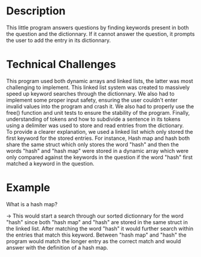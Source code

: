 # Description
This little program answers questions by finding keywords present in both the question and the dictionnary. If it cannot answer the question, it prompts the user to add the entry in its dictionnary.

# Technical Challenges
This program used both dynamic arrays and linked lists, the latter was most challenging to implement. This linked list system was created to massively speed up keyword searches through the dictionnary. We also had to implement some proper input safety, ensuring the user couldn't enter invalid values into the program and crash it. We also had to properly use the free() function and unit tests to ensure the stability of the program. Finally, understanding of tokens and how to subdivide a sentence in its tokens using a delimiter was used to store and read entries from the dictionary.
<br>
To provide a clearer explanation, we used a linked list which only stored the first keyword for the stored entries. For instance, Hash map and hash both share the same struct which only stores the word "hash" and then the words "hash" and "hash map" were stored in a dynamic array which were only compared against the keywords in the question if the word "hash" first matched a keyword in the question.

# Example
What is a hash map?

-> This would start a search through our sorted dictionnary for the word "hash" since both "hash map" and "hash" are stored in the same struct in the linked list. After matching the word "hash" it would further search within the entries that match this keyword. Between "hash map" and "hash" the program would match the longer entry as the correct match and would answer with the definition of a hash map.
